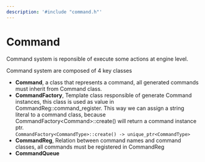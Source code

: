 ```yaml
---
description: '#include "command.h"'
---
```


# Command

Command system is reponsible of execute some actions at engine level.

Command system are composed of 4 key classes

* **Command**, a class that represents a command, all generated commands must inherit from Command class.
* **CommandFactory**, Template class responsible of generate Command instances, this class is used as value in CommandReg::command\_register. This way we can assign a string literal to a command class, because CommandFactory\<Command>::create() will return a command instance ptr.\
  `CommandFactory<CommandType>::create() -> unique_ptr<CommandType>`
* **CommandReg**, Relation between command names and command classes, all commands must be registered in CommandReg
* **CommandQueue**
